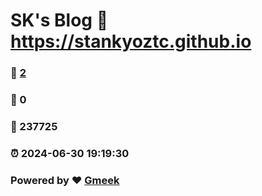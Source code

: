 # SK's Blog :link: https://stankyoztc.github.io 
### :page_facing_up: [2](https://stankyoztc.github.io/tag.html) 
### :speech_balloon: 0 
### :hibiscus: 237725 
### :alarm_clock: 2024-06-30 19:19:30 
### Powered by :heart: [Gmeek](https://github.com/Meekdai/Gmeek)
